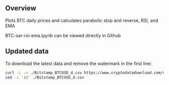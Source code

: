 ## Overview
Plots BTC daily prices and calculates parabolic stop and reverse, RSI, and EMA

BTC-sar-rsi-ema.ipynb can be viewed directly in Github

## Updated data
To download the latest data and remove the watermark in the first line:
```bash
curl -L -o ./Bitstamp_BTCUSD_d.csv https://www.cryptodatadownload.com/cdd/Bitstamp_BTCUSD_d.csv
sed -i '1d' ./Bitstamp_BTCUSD_d.csv
```
